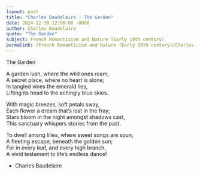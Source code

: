 ```yaml
---
layout: post
title: "Charles Baudelaire - The Garden"
date: 2024-12-30 12:00:00 -0000
author: Charles Baudelaire
quote: "The Garden"
subject: French Romanticism and Nature (Early 19th century)
permalink: /French Romanticism and Nature (Early 19th century)/Charles Baudelaire/Charles Baudelaire - The Garden
---
```


The Garden

A garden lush, where the wild ones roam,  
A secret place, where no heart is alone;  
In tangled vines the emerald lies,  
Lifting its head to the achingly blue skies.

With magic breezes, soft petals sway,  
Each flower a dream that’s lost in the fray;  
Stars bloom in the night amongst shadows cast,  
This sanctuary whispers stories from the past.

To dwell among lilies, where sweet songs are spun,  
A fleeting escape, beneath the golden sun;  
For in every leaf, and every high branch,  
A vivid testament to life’s endless dance!

- Charles Baudelaire
